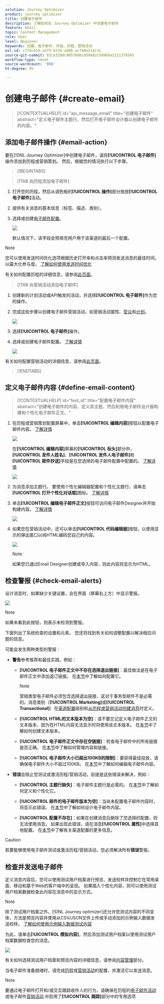 ```yaml
---
solution: Journey Optimizer
product: journey optimizer
title: 创建电子邮件
description: 了解如何在 Journey Optimizer 中创建电子邮件
feature: Email
topic: Content Management
role: User
level: Beginner
keywords: 创建，电子邮件，开始，历程，营销活动
exl-id: c77dc420-a375-4376-ad86-ac740e214c3c
source-git-commit: 03cb3298c905766bc059e82c58969a2111379345
workflow-type: tm+mt
source-wordcount: '956'
ht-degree: 9%

---
```


# 创建电子邮件 {#create-email}

>[!CONTEXTUALHELP]
>id="ajo_message_email"
>title="创建电子邮件"
>abstract="定义电子邮件主题行，然后打开电子邮件设计器以创建电子邮件的内容。"

## 添加电子邮件操作 {#email-action}

要在[!DNL Journey Optimizer]中创建电子邮件，请将&#x200B;**[!UICONTROL 电子邮件]**&#x200B;操作添加到历程或营销策划。 然后，根据您的情况执行以下步骤。

>[!BEGINTABS]

>[!TAB 向历程添加电子邮件]

1. 打开您的历程，然后从调色板的&#x200B;**[!UICONTROL 操作]**&#x200B;部分拖放&#x200B;**[!UICONTROL 电子邮件]**&#x200B;活动。

1. 提供有关消息的基本信息（标签、描述、类别）。

1. 选择或创建[电子邮件配置](email-settings.md)。

   ![](assets/email_journey.png)

   默认情况下，该字段会预填充用户用于该渠道的最后一个配置。

>[!NOTE]
>
>您可以使用发送时间优化选项根据历史打开率和点击率预测发送消息的最佳时间，以最大化参与度。 [了解如何使用发送时间优化](../building-journeys/journeys-message.md#send-time-optimization)

有关如何配置历程的详细信息，请参阅[此页面](../building-journeys/journey-gs.md)。

>[!TAB 向营销活动添加电子邮件]

1. 创建新的计划活动或API触发的活动，并选择&#x200B;**[!UICONTROL 电子邮件]**&#x200B;作为您的操作。

1. 完成这些步骤以创建电子邮件营销活动，如营销活动属性、[受众](../audience/about-audiences.md)和[计划](../campaigns/create-campaign.md#schedule)。

   ![](assets/email_campaign_steps.png)

1. 选择&#x200B;**[!UICONTROL 电子邮件]**&#x200B;操作。

1. 选择或创建电子邮件配置。 [了解详情](email-settings.md)

   ![](assets/email_campaign.png)

<!--
From the **[!UICONTROL Action]** section, specify if you want to track how your recipients react to your delivery: you can track email opens, and/or clicks on links and buttons in your email.

![](assets/email_campaign_tracking.png)
-->

有关如何配置营销活动的详细信息，请参阅[此页面](../campaigns/get-started-with-campaigns.md)。

>[!ENDTABS]

## 定义电子邮件内容 {#define-email-content}

<!-- update the quarry component with right ID value-->

>[!CONTEXTUALHELP]
>id="test_id"
>title="配置电子邮件内容"
>abstract="创建电子邮件的内容。定义其主题，然后利用电子邮件设计器构建和个性化电子邮件正文。"

1. 在历程或营销策划配置屏幕中，单击&#x200B;**[!UICONTROL 编辑内容]**&#x200B;按钮以配置电子邮件内容。 [了解详情](get-started-email-design.md)

   ![](assets/email_campaign_edit_content.png)

   在&#x200B;**[!UICONTROL 编辑内容]**&#x200B;屏幕的&#x200B;**[!UICONTROL 标头]**&#x200B;部分中，**[!UICONTROL 发件人姓名]**、**[!UICONTROL 发件人电子邮件]**&#x200B;和&#x200B;**[!UICONTROL 密件抄送]**&#x200B;字段是在您选择的电子邮件配置中配置的。 [了解详情](email-settings.md) <!--check if same for journey-->

   ![](assets/email_designer_edit_content_header.png)

1. 为消息添加主题行。 要使用个性化编辑器配置和个性化主题行，请单击&#x200B;**[!UICONTROL 打开个性化对话框]**&#x200B;图标。 [了解详情](../personalization/personalization-build-expressions.md)

1. 单击&#x200B;**[!UICONTROL 编辑电子邮件正文]**&#x200B;按钮可访问电子邮件Designer并开始构建内容。 [了解详情](get-started-email-design.md)

   ![](assets/email_designer_edit_email_body.png)

1. 如果您在营销活动中，还可以单击&#x200B;**[!UICONTROL 代码编辑器]**&#x200B;按钮，以使用显示的弹出窗口以纯HTML编码您自己的内容。

   ![](assets/email_designer_edit_code_editor.png)

   >[!NOTE]
   >
   >如果您已通过Email Designer创建或导入内容，则此内容将显示为HTML。

## 检查警报 {#check-email-alerts}

设计消息时，如果缺少关键设置，会在界面（屏幕右上方）中显示警报。

![](assets/email_journey_alerts_details.png)

>[!NOTE]
>
>如果未看到此按钮，则表示未检测到警报。

下面列出了系统检查的设置和元素。 您还将找到有关如何调整配置以解决相应问题的信息。

可能会发生两种类型的警报：

* **警告**&#x200B;参考推荐和最佳实践，例如：

   * **[!UICONTROL 电子邮件正文中不存在选择退出链接]**：最佳做法是在电子邮件正文中添加退订链接。 在[本节](../privacy/opt-out.md#opt-out-management)中了解如何配置它。

     >[!NOTE]
     >
     >营销类型电子邮件必须包含选择退出链接，这对于事务型邮件不是必需的。消息类别（**[!UICONTROL Marketing]**&#x200B;或&#x200B;**[!UICONTROL Transactional]**）在[渠道配置](email-settings.md#email-type)级别和[从历程或营销活动创建消息](#create-email-journey-campaign)时定义。

   * **[!UICONTROL HTML的文本版本为空]**：请不要忘记定义电子邮件正文的文本版本，因为在HTML内容无法显示时将使用该文本版本。 在[本节](text-version-email.md)中了解如何创建文本版本。

   * **[!UICONTROL 电子邮件正文中存在空链接]**：检查电子邮件中的所有链接是否正确。 在[本节](content-from-scratch.md)中了解如何管理内容和链接。

   * **[!UICONTROL 电子邮件大小已超出100KB的限制]**：要获得最佳投放，请确保电子邮件大小不超过100KB。 在[本节](content-from-scratch.md)中了解如何编辑电子邮件内容。

* **错误**&#x200B;会阻止您测试或激活历程/营销活动，前提是这些错误未解决，例如：

   * **[!UICONTROL 主题行缺失]**：电子邮件主题行是必需的。 在[本节](create-email.md)中了解如何定义和个性化它。

  <!--HTML is empty when Amp HTML is present-->

   * **[!UICONTROL 邮件的电子邮件版本为空]**：当尚未配置电子邮件内容时，将显示此错误。 在[本节](get-started-email-design.md)中了解如何设计电子邮件内容。

   * **[!UICONTROL 配置不存在]**：如果在创建消息后删除了您选择的配置，则无法使用消息。 如果出现此错误，请在消息&#x200B;**[!UICONTROL 属性]**&#x200B;中选择其他配置。 在[本节](../configuration/channel-surfaces.md)中了解有关渠道配置的更多信息。

>[!CAUTION]
>
>若要能够使用电子邮件测试或激活历程/营销活动，您必须解决所有&#x200B;**错误**&#x200B;警报。

## 检查并发送电子邮件

定义消息内容后，您可以使用测试用户档案进行预览、发送校样并控制它在常用桌面、移动和基于Web的客户端中的呈现。 如果插入个性化内容，则可以使用测试用户档案数据检查此内容在消息中的显示方式。

>[!NOTE]
>
>除了测试用户档案之外，[!DNL Journey optimizer]还允许您测试内容的不同变体，方法是预览内容并使用从CSV/JSON文件上传或手动添加的示例输入数据发送校样。 [了解如何使用示例输入数据测试内容](../test-approve/simulate-sample-input.md)

为此，请单击&#x200B;**[!UICONTROL 模拟内容]**，然后添加测试用户档案以使用测试用户档案数据检查您的消息。

![](assets/email_designer_edit_simulate.png)

有关如何选择测试用户档案和预览内容的详细信息，请参阅[内容管理](../content-management/preview-test.md)部分。

当电子邮件准备就绪时，请完成[历程](../building-journeys/journey-gs.md)或[营销活动](../campaigns/create-campaign.md)的配置，并激活它以发送消息。

>[!NOTE]
>
>要通过电子邮件打开和/或交互跟踪收件人的行为，请确保在历程的[电子邮件活动](../building-journeys/journeys-message.md)或电子邮件[营销活动](../campaigns/create-campaign.md).<!--to move?-->中启用了&#x200B;**[!UICONTROL 跟踪]**&#x200B;部分中的专用选项

<!--

## Define your email content {#email-content}

Use [!DNL Journey Optimizer] Email Designer to [design your email from scratch](../email/content-from-scratch.md). If you have an existing content, you can [import it in the Email Designer](../email/existing-content.md), or [code your own content](../email/code-content.md) in [!DNL Journey Optimizer]. 

[!DNL Journey Optimizer] comes with a set of [built-in templates](email-templates.md) to help you start. Any email can also be saved as a template.

Use [!DNL Journey Optimizer] personalization editor to personalize your messages with profiles' data. For more on personalization, refer to [this section](../personalization/personalize.md).

Adapt the content of your messages to the targeted profiles by using [!DNL Journey Optimizer] dynamic content capabilities. [Get started with dynamic content](../personalization/get-started-dynamic-content.md)

## Email tracking {#email-tracking}

If you want to track the behavior of your recipients through openings and/or clicks on links, enable the following options: **[!UICONTROL Email opens]** and **[!UICONTROL Click on email]**. 

Learn more about tracking in [this section](message-tracking.md).

## Validate your email content {#email-content-validate}

Control the rendering of your email, and check personalization settings with test profiles, using the preview section on the left-hand side. For more on this, refer to [this section](preview.md).

![](assets/messages-simple-preview.png)

You must also check alerts in the upper section of the editor.  Some of them are simple warnings, but others can prevent you from using the message. 

-->

